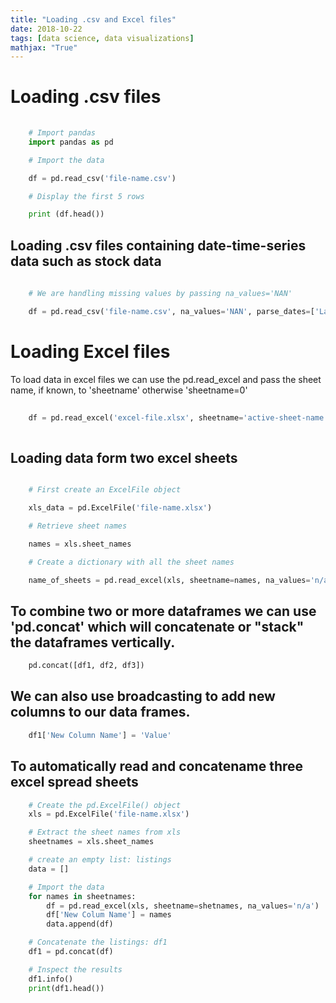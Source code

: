 ```yaml
---
title: "Loading .csv and Excel files"
date: 2018-10-22
tags: [data science, data visualizations]
mathjax: "True"
---
```


# Loading .csv files

```python
	
	# Import pandas
	import pandas as pd

	# Import the data

	df = pd.read_csv('file-name.csv')

	# Display the first 5 rows

	print (df.head())

```

## Loading .csv files containing date-time-series data such as stock data

```python
	
	# We are handling missing values by passing na_values='NAN'

	df = pd.read_csv('file-name.csv', na_values='NAN', parse_dates=['Last Update'])

```  

# Loading Excel files

To load data in excel files we can use the pd.read_excel and pass the sheet 
name, if known, to 'sheetname' otherwise 'sheetname=0' 

```python
	
	df = pd.read_excel('excel-file.xlsx', sheetname='active-sheet-name', na_values='n/a')
	
```

## Loading data form two excel sheets

```python

	# First create an ExcelFile object

	xls_data = pd.ExcelFile('file-name.xlsx')

	# Retrieve sheet names

	names = xls.sheet_names

	# Create a dictionary with all the sheet names

	name_of_sheets = pd.read_excel(xls, sheetname=names, na_values='n/a')

```

## To combine two or more dataframes we can use 'pd.concat' which will concatenate or "stack" the dataframes vertically.

```python
	pd.concat([df1, df2, df3])
```

## We can also use  **broadcasting** to add new columns to our data frames.

```python
	df1['New Column Name'] = 'Value'

```

## To automatically read and concatename three excel spread sheets

```python
	# Create the pd.ExcelFile() object
	xls = pd.ExcelFile('file-name.xlsx')

	# Extract the sheet names from xls
	sheetnames = xls.sheet_names

	# create an empty list: listings
	data = []

	# Import the data
	for names in sheetnames:
    	df = pd.read_excel(xls, sheetname=shetnames, na_values='n/a')
    	df['New Colum Name'] = names
    	data.append(df)

	# Concatenate the listings: df1
	df1 = pd.concat(df)

	# Inspect the results
	df1.info()
	print(df1.head())
```